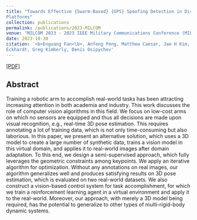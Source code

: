 ```yaml
---
title: "Towards Effective {Swarm-Based} {GPS} Spoofing Detection in Disadvantaged
Platforms"
collection: publications
permalink: /publications/2023-MILCOM
venue: "MILCOM 2023 - 2023 IEEE Military Communications Conference (MILCOM)"
date: 2023-10-30
citation: '<b>Enguang Fan<\b>, Anfeng Peng, Matthew Caesar, Jae H Kim, Josh
Eckhardt, Greg Kimberly, Denis Osipychev'
---
```


[[PDF]](https://openaccess.thecvf.com/content_CVPR_2019/papers/Zuo_CRAVES_Controlling_Robotic_Arm_With_a_Vision-Based_Economic_System_CVPR_2019_paper.pdf)

## Abstract
Training a robotic arm to accomplish real-world tasks has been attracting increasing attention in both academia and industry. This work discusses the role of computer vision algorithms in this field. We focus on low-cost arms on which no sensors are equipped and thus all decisions are made upon visual recognition, e.g., real-time 3D pose estimation. This requires annotating a lot of training data, which is not only time-consuming but also laborious.
In this paper, we present an alternative solution, which uses a 3D model to create a large number of synthetic data, trains a vision model in this virtual domain, and applies it to real-world images after domain adaptation. To this end, we design a semi-supervised approach, which fully leverages the geometric constraints among keypoints. We apply an iterative algorithm for optimization. Without any annotations on real images, our algorithm generalizes well and produces satisfying results on 3D pose estimation, which is evaluated on two real-world datasets. We also construct a vision-based control system for task accomplishment, for which we train a reinforcement learning agent in a virtual environment and apply it to the real-world. Moreover, our approach, with merely a 3D model being required, has the potential to generalize to other types of multi-rigid-body dynamic systems.
